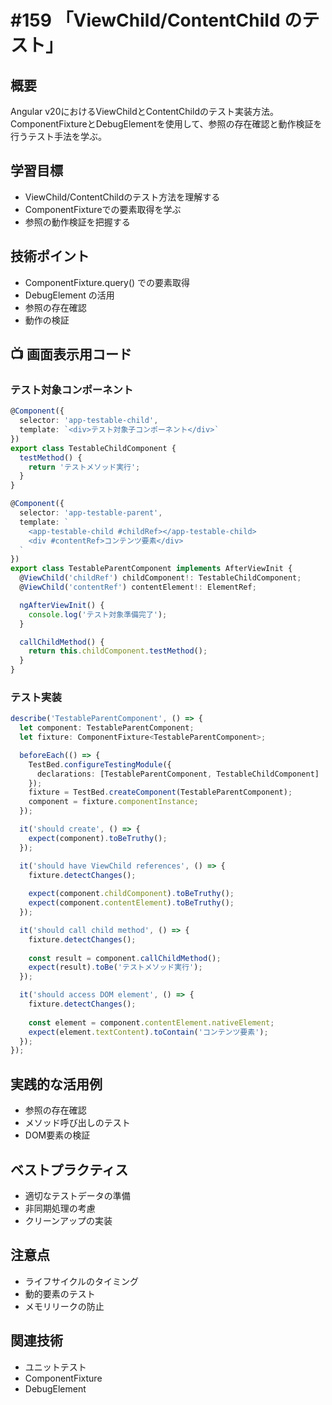 # #159 「ViewChild/ContentChild のテスト」

## 概要
Angular v20におけるViewChildとContentChildのテスト実装方法。ComponentFixtureとDebugElementを使用して、参照の存在確認と動作検証を行うテスト手法を学ぶ。

## 学習目標
- ViewChild/ContentChildのテスト方法を理解する
- ComponentFixtureでの要素取得を学ぶ
- 参照の動作検証を把握する

## 技術ポイント
- ComponentFixture.query() での要素取得
- DebugElement の活用
- 参照の存在確認
- 動作の検証

## 📺 画面表示用コード

### テスト対象コンポーネント
```typescript
@Component({
  selector: 'app-testable-child',
  template: `<div>テスト対象子コンポーネント</div>`
})
export class TestableChildComponent {
  testMethod() {
    return 'テストメソッド実行';
  }
}

@Component({
  selector: 'app-testable-parent',
  template: `
    <app-testable-child #childRef></app-testable-child>
    <div #contentRef>コンテンツ要素</div>
  `
})
export class TestableParentComponent implements AfterViewInit {
  @ViewChild('childRef') childComponent!: TestableChildComponent;
  @ViewChild('contentRef') contentElement!: ElementRef;

  ngAfterViewInit() {
    console.log('テスト対象準備完了');
  }

  callChildMethod() {
    return this.childComponent.testMethod();
  }
}
```

### テスト実装
```typescript
describe('TestableParentComponent', () => {
  let component: TestableParentComponent;
  let fixture: ComponentFixture<TestableParentComponent>;

  beforeEach(() => {
    TestBed.configureTestingModule({
      declarations: [TestableParentComponent, TestableChildComponent]
    });
    fixture = TestBed.createComponent(TestableParentComponent);
    component = fixture.componentInstance;
  });

  it('should create', () => {
    expect(component).toBeTruthy();
  });

  it('should have ViewChild references', () => {
    fixture.detectChanges();
    
    expect(component.childComponent).toBeTruthy();
    expect(component.contentElement).toBeTruthy();
  });

  it('should call child method', () => {
    fixture.detectChanges();
    
    const result = component.callChildMethod();
    expect(result).toBe('テストメソッド実行');
  });

  it('should access DOM element', () => {
    fixture.detectChanges();
    
    const element = component.contentElement.nativeElement;
    expect(element.textContent).toContain('コンテンツ要素');
  });
});
```

## 実践的な活用例
- 参照の存在確認
- メソッド呼び出しのテスト
- DOM要素の検証

## ベストプラクティス
- 適切なテストデータの準備
- 非同期処理の考慮
- クリーンアップの実装

## 注意点
- ライフサイクルのタイミング
- 動的要素のテスト
- メモリリークの防止

## 関連技術
- ユニットテスト
- ComponentFixture
- DebugElement
